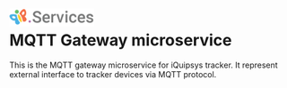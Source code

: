 # <img src="https://github.com/pip-services/pip-services/raw/master/design/Logo.png" alt="Pip.Services Logo" style="max-width:30%"> <br/> MQTT Gateway microservice

This is the MQTT gateway microservice for iQuipsys tracker. 
It represent external interface to tracker devices via MQTT protocol.
